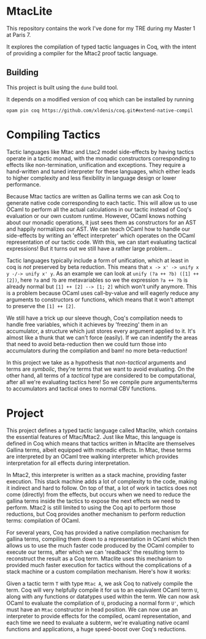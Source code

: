 # MtacLite

This repository contains the work I've done for my TRE during my Master 1 at Paris 7.

It explores the compilation of typed tactic languages in Coq, with the intent of providing a compiler for the Mtac2 proof tactic language.

## Building

This project is built using the `dune` build tool. 

It depends on a modified version of coq which can be installed by running

```
opam pin coq https://github.com/xldenis/coq.git#extend-native-compil
```


# Compiling Tactics

Tactic languages like Mtac and Ltac2 model side-effects by having tactics operate in a tactic monad, with the monadic constructors corresponding to effects like non-termination, unification and exceptions. They require a hand-written and tuned interpreter for these languages, which either leads to higher complexity and less flexibility in language design or lower performance.

Because Mtac tactics are written as Gallina terms we can ask Coq to generate native code corresponding to each tactic. This will allow us to use OCaml to perform all the actual calculations in our tactic instead of Coq's evaluation or our own custom runtime. However, OCaml knows nothing about our monadic operations, it just sees them as constructors for an AST and happily normalizes our AST. We can teach OCaml how to handle our side-effects by writing an 'effect interpreter' which operates on the OCaml representation of our tactic code. With this, we can start evaluating tactical expressions! But it turns out we still have a rather large problem...

Tactic languages typically include a form of unification, which at least in coq is _not_ preserved by beta reduction. This means that `x -> x' -> unify x y -/-> unify x' y`. As an example we can look at `unify (?a ++ ?b) ([1] ++ [2])`, here `?a` and `?b` are metavariables so we the expression `?a ++ ?b` is already normal but `[1] ++ [2] --> [1; 2]` which won't unify anymore. This is a problem because OCaml uses call-by-value and will eagerly reduce any arguments to constructors or functions, which means that it won't attempt to preserve the `[1] ++ [2]`.

We still have a trick up our sleeve though, Coq's compilation needs to handle free variables, which it achieves by 'freezing' them in an accumulator, a structure which just stores every argument applied to it. It's almost like a thunk that we can't force (easily). If we can indentify the areas that need to avoid beta-reduction then we could turn those into accumulators during the compilation and bam! no more beta-reduction!

In this project we take as a hypothesis that _non-tactical_ arguments and terms are _symbolic_, they're terms that we want to avoid evaluating. On the other hand, all terms of a _tactical_ type are considered to be computational, after all we're evaluating tactics here! So we compile pure arguments/terms to accumulators and tactical ones to normal CBV functions.


# Project

This project defines a typed tactic language called Mtaclite, which contains the essential features of Mtac/Mtac2. Just like Mtac, this language is defined in Coq which means that tactics written in Mtaclite are themselves Gallina terms, albeit equipped with monadic effects. In Mtac, these terms are interpreted by an OCaml tree walking interpreter which provides interpretation for all effects during interpretation.

In Mtac2, this interpreter is written as a stack machine, providing faster execution. This stack machine adds a lot of complexity to the code, making it indirect and hard to follow. On top of that, a lot of work in tactics does not come (directly) from the effects, but occurs when we need to reduce the gallina terms inside the tactics to expose the next effects we need to perform. Mtac2 is still limited to using the Coq api to perform those reductions, but Coq provides another mechanism to perform reduction terms: compilation of OCaml.

For several years, Coq has provided a native compilation mechanism for gallina terms, compiling them down to a representation in OCaml which then allows us to use the much faster code produced by the OCaml compiler to execute our terms, after which we can 'readback' the resulting term to reconstruct the result as a Coq term. Mtaclite uses this mechanism to provided much faster execution for tactics without the complications of a stack machine or a custom compilation mechanism. Here's how it works:

Given a tactic term `T` with type `Mtac A`, we ask Coq to natively compile the term. Coq will very helpfully compile it for us to an equivalent OCaml term `U`, along with any functions or datatypes used within the term. We can now ask OCaml to evaluate the compilation of `U`, producing a normal form `U'`, which must have an `Mtac` constructor in head position. We can now use an interpreter to provide effects for the compiled, ocaml representation, and each time we need to evaluate a subterm, we're evaluating native ocaml functions and applications, a huge speed-boost over Coq's reductions.

